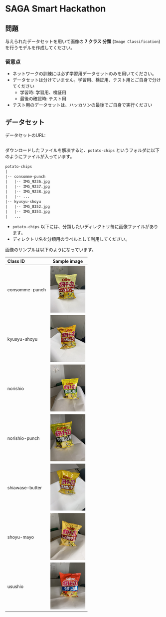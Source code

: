 # SAGA Smart Hackathon

## 問題

与えられたデータセットを用いて画像の **7 クラス 分類** (`Image Classification`) を行うモデルを作成してください。

### 留意点

- ネットワークの訓練には必ず学習用データセットのみを用いてください。
- データセットは分けていません。学習用、検証用、テスト用とご自身で分けてください
    - 学習時: 学習用、検証用
    - 最後の確認時: テスト用
- テスト用のデータセットは、ハッカソンの最後でご自身で実行ください

## データセット

データセットのURL:

```bash

```

ダウンロードしたファイルを解凍すると、`potato-chips` というフォルダに以下のようにファイルが入っています。

```
potato-chips
|
|-- consomme-punch
|   |-- IMG_9236.jpg
|   |-- IMG_9237.jpg
|   |-- IMG_9238.jpg
|   |-- ...
|-- kyusyu-shoyu
|   |-- IMG_8352.jpg
|   |-- IMG_8353.jpg
|   ...

```

- `potato-chips` 以下には、分類したいディレクトリ毎に画像ファイルがあります。
- ディレクトリ名を分類用のラベルとして利用してください。

画像のサンプルは以下のようになっています。

| Class ID | Sample image                                                            |
| :------- | :---------------------------------------------------------------------: |
| consomme-punch        | <img height="150px" src="sample-image/IMG_9262.jpg" /> |
| kyusyu-shoyu        | <img height="150px" src="sample-image/IMG_8360.jpg" /> |
| norishio        | <img height="150px" src="sample-image/IMG_9489.jpg" /> |
| norishio-punch        | <img height="150px" src="sample-image/IMG_8905.jpg" /> |
| shiawase-butter        | <img height="150px" src="sample-image/IMG_8332.jpg" /> |
| shoyu-mayo        | <img height="150px" src="sample-image/IMG_8571.jpg" /> |
| usushio        | <img height="150px" src="sample-image/IMG_9090.jpg" /> |
